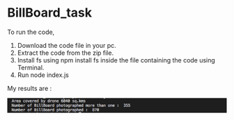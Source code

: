 # BillBoard_task

To run the code, 
1. Download the code file in your pc.
2. Extract the code from the zip file.
3. Install fs using npm install fs inside the file containing the code using Terminal.
4. Run node index.js


My results are :

![alt text](https://github.com/ak2403/BillBoard_task/blob/master/Screen%20Shot%202018-08-01%20at%204.52.28%20PM.png)
